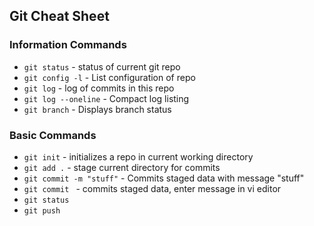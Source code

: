 ## Git Cheat Sheet
### Information Commands
* `git status` - status of current git repo
* `git config -l` - List configuration of repo
* `git log` - log of commits in this repo
* `git log --oneline` - Compact log listing
* `git branch` - Displays branch status

### Basic Commands
* `git init` - initializes a repo in current working directory
* `git add .` - stage current directory for commits
* `git commit -m "stuff"` - Commits staged data with message "stuff"
* `git commit ` - commits staged data, enter message in vi editor
* `git status`
* `git push`
